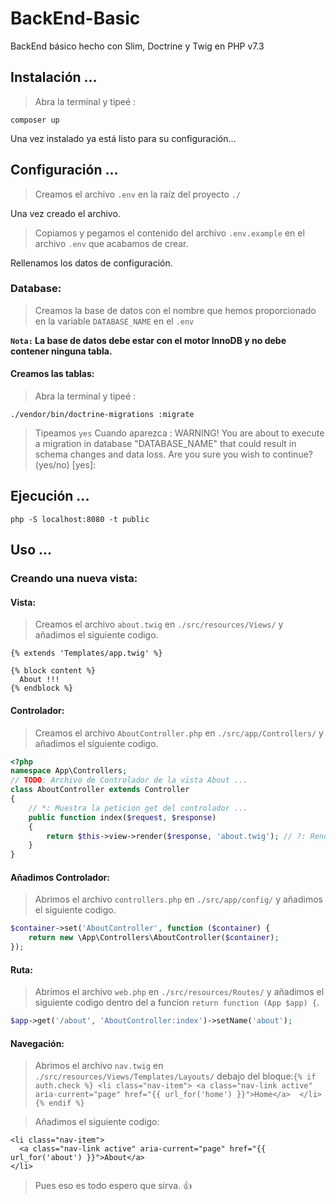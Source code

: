 # BackEnd-Basic
BackEnd básico hecho con Slim, Doctrine y Twig en PHP v7.3

## Instalación ...
>Abra la terminal y tipeé :
```console
composer up 
```
Una vez instalado ya está listo para su configuración...

## Configuración ...

>Creamos el archivo <code>.env</code> en la raíz del proyecto <code>./</code>

Una vez creado el archivo.
>Copiamos y pegamos el contenido del archivo <code>.env.example</code> 
>en el archivo <code>.env</code> que acabamos de crear. 

Rellenamos los datos de configuración.

### Database:
>Creamos la base de datos con el nombre que hemos proporcionado en la variable <code>DATABASE_NAME</code> en el <code>.env</code>

**`Nota:` 
La base de datos debe estar con el motor InnoDB y no debe contener ninguna tabla.**
#### Creamos las tablas: 
>Abra la terminal y tipeé :
```console
./vendor/bin/doctrine-migrations :migrate
```
>Tipeamos `yes` Cuando aparezca : WARNING! You are about to execute a migration in database "DATABASE_NAME" that could result in schema changes and data loss. Are you sure you wish to continue? (yes/no) [yes]:

## Ejecución ...
```code
php -S localhost:8080 -t public
```
## Uso ...
### Creando una nueva vista:
#### Vista:
>Creamos el archivo <code>about.twig</code> en <code>./src/resources/Views/</code> y añadimos el siguiente codigo.
```twig
{% extends 'Templates/app.twig' %}

{% block content %}
  About !!!
{% endblock %}
```
#### Controlador:
>Creamos el archivo <code>AboutController.php</code> en <code>./src/app/Controllers/</code> y añadimos el siguiente codigo.
```php
<?php
namespace App\Controllers;
// TODO: Archivo de Controlador de la vista About ...
class AboutController extends Controller
{
    // *: Muestra la peticion get del controlador ...
    public function index($request, $response)
    {
        return $this->view->render($response, 'about.twig'); // ?: Renderizamos la plantilla desde el contenedor view ...
    }
}
```
#### Añadimos Controlador:
>Abrimos el archivo <code>controllers.php</code> en <code>./src/app/config/</code> y añadimos el siguiente codigo.
```php
$container->set('AboutController', function ($container) {
    return new \App\Controllers\AboutController($container);
});
```
#### Ruta:
>Abrimos el archivo <code>web.php</code> en <code>./src/resources/Routes/</code> y añadimos el siguiente codigo dentro del a funcion `return function (App $app) {`.
```php
$app->get('/about', 'AboutController:index')->setName('about');
```
#### Navegación:
>Abrimos el archivo <code>nav.twig</code> en <code>./src/resources/Views/Templates/Layouts/</code> debajo del bloque:`{% if auth.check %} <li class="nav-item"> <a class="nav-link active" aria-current="page" href="{{ url_for('home') }}">Home</a>  </li> {% endif %}`

>Añadimos el siguiente codigo:


```twig
<li class="nav-item">
  <a class="nav-link active" aria-current="page" href="{{ url_for('about') }}">About</a>
</li>
```
>Pues eso es todo espero que sirva. 👍

